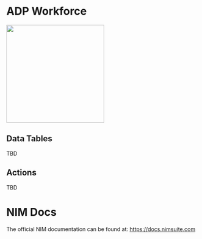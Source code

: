 # ADP Workforce

<img src="https://www.tools4ever.nl/connector-logos/adp-logo.png" width="256px" />


## Data Tables
TBD

## Actions
TBD

# NIM Docs
The official NIM documentation can be found at: https://docs.nimsuite.com
